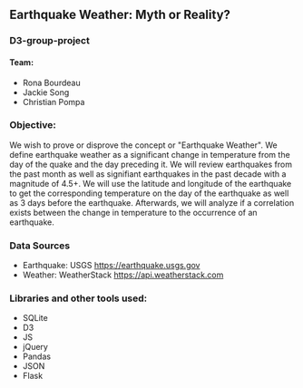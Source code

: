 ## Earthquake Weather: Myth or Reality?
### D3-group-project

#### Team: 
* Rona Bourdeau
* Jackie Song
* Christian Pompa

### Objective: 
We wish to prove or disprove the concept or "Earthquake Weather".  We define earthquake weather as a significant change in temperature from the day of the quake and the day preceding it.  We will review earthquakes from the past month as well as signifiant earthquakes in the past decade with a magnitude of 4.5+. We will use the latitude and longitude of the earthquake to get the corresponding temperature on the day of the earthquake as well as 3 days before the earthquake. Afterwards, we will analyze if a correlation exists between the change in temperature to the occurrence of an earthquake.

### Data Sources
* Earthquake: USGS https://earthquake.usgs.gov
* Weather: WeatherStack https://api.weatherstack.com

### Libraries and other tools used:
* SQLite
* D3
* JS
* jQuery
* Pandas
* JSON
* Flask

